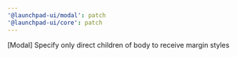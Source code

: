 ```yaml
---
'@launchpad-ui/modal': patch
'@launchpad-ui/core': patch
---
```


[Modal] Specify only direct children of body to receive margin styles
